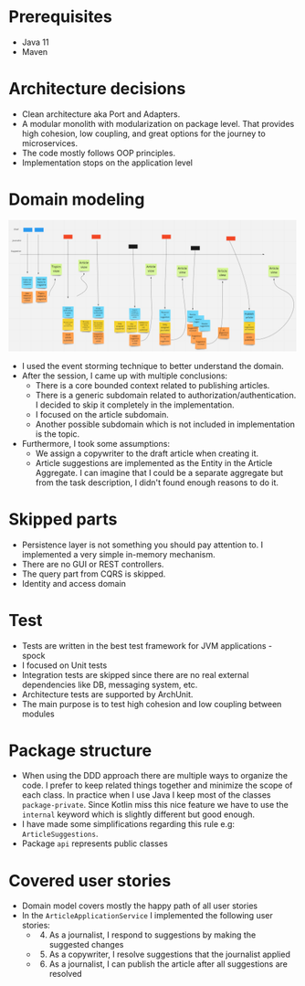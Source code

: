 # Prerequisites

- Java 11
- Maven

# Architecture decisions

- Clean architecture aka Port and Adapters.
- A modular monolith with modularization on package level. That provides high cohesion, low coupling, and great options
  for the journey to microservices.
- The code mostly follows OOP principles. 
- Implementation stops on the application level

# Domain modeling
![alt text](https://github.com/zielichowski/layer-demo//blob/master/events.png?raw=true)
- I used the event storming technique to better understand the domain.
- After the session, I came up with multiple conclusions:
  - There is a core bounded context related to publishing articles.
  - There is a generic subdomain related to authorization/authentication. I decided to skip it completely in the implementation.
  - I focused on the article subdomain.
  - Another possible subdomain which is not included in implementation is the topic.
- Furthermore, I took some assumptions:
  - We assign a copywriter to the draft article when creating it.
  - Article suggestions are implemented as the Entity in the Article Aggregate. I can imagine that I could be a separate aggregate but from the task description, I didn't found enough reasons to do it.
  
# Skipped parts
- Persistence layer is not something you should pay attention to. I implemented a very simple in-memory mechanism.
- There are no GUI or REST controllers.
- The query part from CQRS is skipped.
- Identity and access domain

# Test

- Tests are written in the best test framework for JVM applications - spock
- I focused on Unit tests
- Integration tests are skipped since there are no real external dependencies like DB, messaging system, etc.
- Architecture tests are supported by ArchUnit.
- The main purpose is to test high cohesion and low coupling between modules

# Package structure
- When using the DDD approach there are multiple ways to organize the code. I prefer to keep related things together and minimize the scope of each class. In practice when I use Java I keep most of the classes `package-private`. 
Since Kotlin miss this nice feature we have to use the `internal` keyword which is slightly different but good enough.
- I have made some simplifications regarding this rule e.g: `ArticleSuggestions`. 
- Package `api` represents public classes

# Covered user stories
- Domain model covers mostly the happy path of all user stories
- In the `ArticleApplicationService` I implemented the following user stories:
  - 4. As a journalist, I respond to suggestions by making the suggested changes
  - 5. As a copywriter, I resolve suggestions that the journalist applied
  - 6. As a journalist, I can publish the article after all suggestions are resolved
